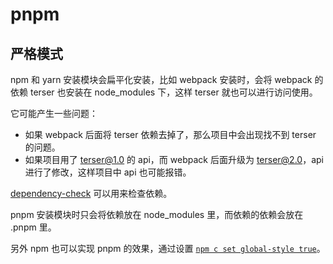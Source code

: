 # pnpm

## 严格模式

npm 和 yarn 安装模块会扁平化安装，比如 webpack 安装时，会将 webpack 的依赖 terser 也安装在 node_modules 下，这样 terser 就也可以进行访问使用。

它可能产生一些问题：

- 如果 webpack 后面将 terser 依赖去掉了，那么项目中会出现找不到 terser 的问题。
- 如果项目用了 terser@1.0 的 api，而 webpack 后面升级为 terser@2.0，api 进行了修改，这样项目中 api 也可能报错。

[dependency-check](https://www.npmjs.com/package/dependency-check) 可以用来检查依赖。


pnpm 安装模块时只会将依赖放在 node_modules 里，而依赖的依赖会放在 .pnpm 里。

另外 npm 也可以实现 pnpm 的效果，通过设置 [`npm c set global-style true`](https://docs.npmjs.com/cli/v8/using-npm/config)。
